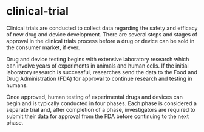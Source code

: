 # clinical-trial

Clinical trials are conducted to collect data regarding the safety and efficacy of new drug and device development. There are several steps and stages of approval in the clinical trials process before a drug or device can be sold in the consumer market, if ever.

Drug and device testing begins with extensive laboratory research which can involve years of experiments in animals and human cells. If the initial laboratory research is successful, researches send the data to the Food and Drug Administration (FDA) for approval to continue research and testing in humans.

Once approved, human testing of experimental drugs and devices can begin and is typically conducted in four phases. Each phase is considered a separate trial and, after completion of a phase, investigators are required to submit their data for approval from the FDA before continuing to the next phase.
